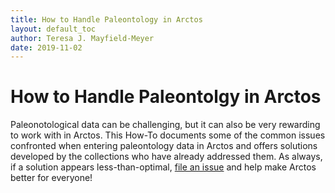 ```yaml
---
title: How to Handle Paleontology in Arctos 
layout: default_toc
author: Teresa J. Mayfield-Meyer
date: 2019-11-02
---
```

# How to Handle Paleontolgy in Arctos

Paleonotological data can be challenging, but it can also be very rewarding to work with in Arctos. This How-To documents some of the common issues confronted when entering paleontology data in Arctos and offers solutions developed by the collections who have already addressed them. As always, if a solution appears less-than-optimal, [file an issue](https://github.com/ArctosDB/arctos/issues/new/choose) and help make Arctos better for everyone!

## 
